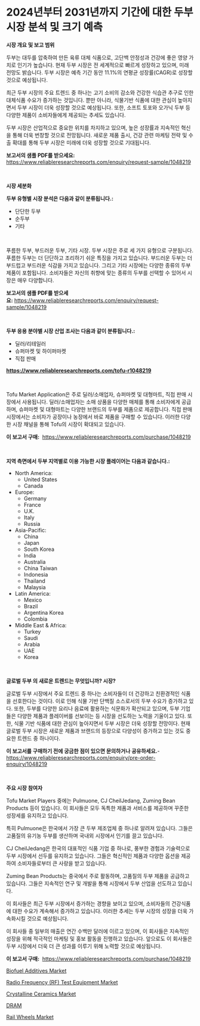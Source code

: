 <p><h1>2024년부터 2031년까지 기간에 대한 두부 시장 분석 및 크기 예측</h1></p><p><strong>시장 개요 및 보고 범위</strong></p>
<p><p>두부는 대두를 압축하여 만든 육류 대체 식품으로, 고단백 안정성과 건강에 좋은 영양 가치로 인기가 높습니다. 현재 두부 시장은 전 세계적으로 빠르게 성장하고 있으며, 미래 전망도 밝습니다. 두부 시장은 예측 기간 동안 11.1%의 연평균 성장률(CAGR)로 성장할 것으로 예상됩니다. </p><p>최근 두부 시장의 주요 트렌드 중 하나는 고기 소비의 감소와 건강한 식습관 추구로 인한 대체식품 수요가 증가하는 것입니다. 뿐만 아니라, 식물기반 식품에 대한 관심이 높아지면서 두부 시장이 더욱 성장할 것으로 예상됩니다. 또한, 소프트 토포와 오가닉 두부 등 다양한 제품이 소비자들에게 제공되는 추세도 있습니다.</p><p>두부 시장은 산업적으로 중요한 위치를 차지하고 있으며, 높은 성장률과 지속적인 혁신을 통해 더욱 번창할 것으로 전망됩니다. 새로운 제품 출시, 건강 관련 마케팅 전략 및 수출 확대를 통해 두부 시장은 미래에 더욱 성장할 것으로 기대됩니다.</p></p>
<p><strong>보고서의 샘플 PDF를 받으세요:</strong> <a href="https://www.reliableresearchreports.com/enquiry/request-sample/1048219">https://www.reliableresearchreports.com/enquiry/request-sample/1048219</a></p>
<p>&nbsp;</p>
<p><strong>시장 세분화</strong></p>
<p><strong>두부 유형별 시장 분석은 다음과 같이 분류됩니다.:</strong></p>
<p><ul><li>단단한 두부</li><li>순두부</li><li>기타</li></ul></p>
<p>&nbsp;</p>
<p><p>푸름한 두부, 부드러운 두부, 기타 시장. 두부 시장은 주로 세 가지 유형으로 구분됩니다. 푸름한 두부는 더 단단하고 조리하기 쉬운 특징을 가지고 있습니다. 부드러운 두부는 더 부드럽고 부드러운 식감을 가지고 있습니다. 그리고 기타 시장에는 다양한 종류의 두부 제품이 포함됩니다. 소비자들은 자신의 취향에 맞는 종류의 두부를 선택할 수 있어서 시장은 매우 다양합니다.</p></p>
<p><strong>보고서의 샘플 PDF를 받으세요:</strong>&nbsp;<a href="https://www.reliableresearchreports.com/enquiry/request-sample/1048219">https://www.reliableresearchreports.com/enquiry/request-sample/1048219</a></p>
<p>&nbsp;</p>
<p><strong> 두부 응용 분야별 시장 산업 조사는 다음과 같이 분류됩니다.:</strong></p>
<p><ul><li>딜러/리테일러</li><li>슈퍼마켓 및 하이퍼마켓</li><li>직접 판매</li></ul></p>
<p><strong><a href="https://www.reliableresearchreports.com/tofu-r1048219">https://www.reliableresearchreports.com/tofu-r1048219</a></strong></p>
<p>&nbsp;</p>
<p><p>Tofu Market Application은 주로 딜러/소매업자, 슈퍼마켓 및 대형마트, 직접 판매 시장에서 사용됩니다. 딜러/소매업자는 소매 상품을 다양한 매체를 통해 소비자에게 공급하며, 슈퍼마켓 및 대형마트는 다양한 브랜드의 두부를 제품으로 제공합니다. 직접 판매 시장에서는 소비자가 공장이나 농장에서 바로 제품을 구매할 수 있습니다. 이러한 다양한 시장 채널을 통해 Tofu의 시장이 확대되고 있습니다.</p></p>
<p><strong>이 보고서 구매:</strong>&nbsp; <a href="https://www.reliableresearchreports.com/purchase/1048219">https://www.reliableresearchreports.com/purchase/1048219</a></p>
<p>&nbsp;</p>
<p><strong>지역 측면에서 두부 지역별로 이용 가능한 시장 플레이어는 다음과 같습니다.:</strong></p>
<p><ul>
    <li>
        North America:
        <ul>
            <li>United States</li>
            <li>Canada</li>
        </ul>
    </li>
    <li>
        Europe:
        <ul>
            <li>Germany</li>
            <li>France</li>
            <li>U.K.</li>
            <li>Italy</li>
            <li>Russia</li>
        </ul>
    </li>
    <li>
        Asia-Pacific:
        <ul>
            <li>China</li>
            <li>Japan</li>
            <li>South Korea</li>
            <li>India</li>
            <li>Australia</li>
            <li>China Taiwan</li>
            <li>Indonesia</li>
            <li>Thailand</li>
            <li>Malaysia</li>
        </ul>
    </li>
    <li>
        Latin America:
        <ul>
            <li>Mexico</li>
            <li>Brazil</li>
            <li>Argentina Korea</li>
            <li>Colombia</li>
        </ul>
    </li>
    <li>
        Middle East & Africa:
        <ul>
            <li>Turkey</li>
            <li>Saudi</li>
            <li>Arabia</li>
            <li>UAE</li>
            <li>Korea</li>
        </ul>
    </li>
    </ul></p>
<p>&nbsp;</p>
<p><strong>글로벌 두부 의 새로운 트렌드는 무엇입니까? 시장?</strong></p>
<p><p>글로벌 두부 시장에서 주요 트렌드 중 하나는 소비자들이 더 건강하고 친환경적인 식품을 선호한다는 것이다. 이로 인해 식물 기반 단백질 소스로서의 두부 수요가 증가하고 있다. 또한, 두부를 다양한 요리나 음료에 활용하는 식문화가 확산되고 있으며, 두부 기업들은 다양한 제품과 플레이버를 선보이는 등 시장을 선도하는 노력을 기울이고 있다. 또한, 식물 기반 식품에 대한 관심이 높아지면서 두부 시장은 더욱 성장할 전망이다. 현재 글로벌 두부 시장은 새로운 제품과 브랜드의 등장으로 다양성이 증가하고 있는 것도 중요한 트렌드 중 하나이다.</p></p>
<p><strong>이 보고서를 구매하기 전에 궁금한 점이 있으면 문의하거나 공유하세요.</strong>- <a href="https://www.reliableresearchreports.com/enquiry/pre-order-enquiry/1048219">https://www.reliableresearchreports.com/enquiry/pre-order-enquiry/1048219</a></p>
<p>&nbsp;</p>
<p><strong>주요 시장 참여자</strong></p>
<p><p>Tofu Market Players 중에는 Pulmuone, CJ CheilJedang, Zuming Bean Products 등이 있습니다. 이 회사들은 모두 독특한 제품과 서비스를 제공하며 꾸준한 성장세를 유지하고 있습니다.</p><p>특히 Pulmuone은 한국에서 가장 큰 두부 제조업체 중 하나로 알려져 있습니다. 그들은 고품질의 유기농 두부를 생산하며 국내외 시장에서 인기를 끌고 있습니다.</p><p>CJ CheilJedang은 한국의 대표적인 식품 기업 중 하나로, 풍부한 경험과 기술력으로 두부 시장에서 선두를 유지하고 있습니다. 그들은 혁신적인 제품과 다양한 옵션을 제공하여 소비자들로부터 큰 사랑을 받고 있습니다.</p><p>Zuming Bean Products는 중국에서 주로 활동하며, 고품질의 두부 제품을 공급하고 있습니다. 그들은 지속적인 연구 및 개발을 통해 시장에서 두부 산업을 선도하고 있습니다.</p><p>이 회사들은 최근 두부 시장에서 증가하는 경향을 보이고 있으며, 소비자들의 건강식품에 대한 수요가 계속해서 증가하고 있습니다. 이러한 추세는 두부 시장의 성장을 더욱 가속화시킬 것으로 예상됩니다.</p><p>이 회사들 중 일부의 매출은 연간 수백만 달러에 이르고 있으며, 이 회사들은 지속적인 성장을 위해 적극적인 마케팅 및 홍보 활동을 진행하고 있습니다. 앞으로도 이 회사들은 두부 시장에서 더욱 더 큰 성과를 이루기 위해 노력할 것으로 예상됩니다.</p></p>
<p><strong>이 보고서 구매:</strong>&nbsp;&nbsp;<a href="https://www.reliableresearchreports.com/purchase/1048219">https://www.reliableresearchreports.com/purchase/1048219</a></p>
<p><p><a href="https://issuu.com/reportprime-2/docs/biofuel-additives-market-size-2030.pptx">Biofuel Additives Market</a></p><p><a href="https://github.com/jhcraigie/Market-Research-Report-List-2/blob/main/radio-frequency-rf-test-equipment-market.md">Radio Frequency (RF) Test Equipment Market</a></p><p><a href="https://issuu.com/reportprime-2/docs/crystalline-ceramics-market-size-2030.pptx">Crystalline Ceramics Market</a></p><p><a href="https://github.com/vsn7qpua81q/Market-Research-Report-List-1/blob/main/529082127182.md">DRAM</a></p><p><a href="https://github.com/sonuprakash1/Market-Research-Report-List-2/blob/main/rail-wheels-market.md">Rail Wheels Market</a></p></p>